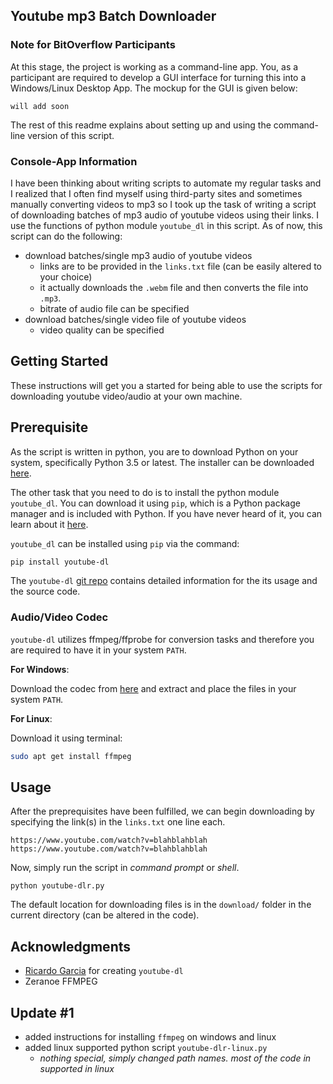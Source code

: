 ## Youtube mp3 Batch Downloader

### Note for BitOverflow Participants

At this stage, the project is working as a command-line app. You, as a participant are required to develop a GUI interface for turning this into a Windows/Linux Desktop App. The mockup for the GUI is given below:

`will add soon`

The rest of this readme explains about setting up and using the command-line version of this script.

### Console-App Information

I have been thinking about writing scripts to automate my regular tasks and I realized that I often find myself using third-party sites and sometimes manually converting videos to mp3 so I took up the task of writing a script of downloading batches of mp3 audio of youtube videos using their links. I use the functions of python module `youtube_dl` in this script. As of now, this script can do the following:

* download batches/single mp3 audio of youtube videos
    * links are to be provided in the `links.txt` file (can be easily altered to your choice)
    * it actually downloads the `.webm` file and then converts the file into `.mp3`.
    * bitrate of audio file can be specified
* download batches/single video file of youtube videos
    * video quality can be specified

## Getting Started

These instructions will get you a started for being able to use the scripts for downloading youtube video/audio at your own machine.

## Prerequisite

As the script is written in python, you are to download Python on your system, specifically Python 3.5 or latest. The installer can be downloaded [here](https://www.python.org/downloads/).

The other task that you need to do is to install the python module `youtube_dl`. You can download it using `pip`, which is a Python package manager and is included with Python. If you have never heard of it, you can learn about it [here](https://pypi.org/project/pip/).

`youtube_dl` can be installed using `pip` via the command:

```bash
pip install youtube-dl
```
The `youtube-dl` [git repo](https://github.com/rg3/youtube-dl/) contains detailed information for the its usage and the source code.

### Audio/Video Codec

`youtube-dl` utilizes ffmpeg/ffprobe for conversion tasks and therefore you are required to have it in your system `PATH`.

**For Windows**:

Download the codec from [here](https://ffmpeg.zeranoe.com/builds/) and extract and place the files in your system `PATH`.

**For Linux**:

Download it using terminal:

```bash
sudo apt get install ffmpeg
```

## Usage

After the preprequisites have been fulfilled, we can begin downloading by specifying the link(s) in the `links.txt` one line each.

```
https://www.youtube.com/watch?v=blahblahblah
https://www.youtube.com/watch?v=blahblahblah
```

Now, simply run the script in *command prompt* or *shell*.

```
python youtube-dlr.py
```

The default location for downloading files is in the `download/` folder in the current directory (can be altered in the code).

## Acknowledgments
* [Ricardo Garcia](https://github.com/rg3) for creating `youtube-dl`
* Zeranoe FFMPEG

## Update #1

* added instructions for installing `ffmpeg` on windows and linux
* added linux supported python script `youtube-dlr-linux.py`
    * *nothing special, simply changed path names. most of the code in supported in linux*




